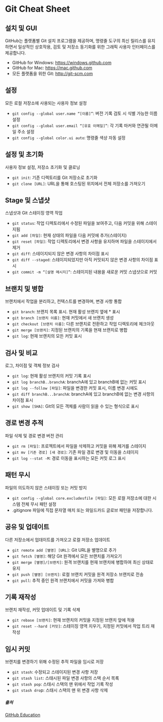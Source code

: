 # Git Cheat Sheet

## 설치 및 GUI

GitHub는 플랫폼별 Git 설치 프로그램을 제공하며, 명령줄 도구의 최신 릴리스를 유지하면서 일상적인 상호작용, 검토 및 저장소 동기화를 위한 그래픽 사용자 인터페이스를 제공합니다.

- GitHub for Windows: https://windows.github.com
- GitHub for Mac: https://mac.github.com
- 모든 플랫폼을 위한 Git: http://git-scm.com

## 설정

모든 로컬 저장소에 사용되는 사용자 정보 설정

- `git config --global user.name “[이름]”`: 버전 기록 검토 시 식별 가능한 이름 설정
- `git config --global user.email “[유효 이메일]”`: 각 기록 마커와 연관될 이메일 주소 설정
- `git config --global color.ui auto`: 명령줄 색상 자동 설정

## 설정 및 초기화

사용자 정보 설정, 저장소 초기화 및 클로닝

- `git init`: 기존 디렉토리를 Git 저장소로 초기화
- `git clone [URL]`: URL을 통해 호스팅된 위치에서 전체 저장소를 가져오기

## Stage 및 스냅샷

스냅샷과 Git 스테이징 영역 작업

- `git status`: 작업 디렉토리에서 수정된 파일을 보여주고, 다음 커밋을 위해 스테이지됨
- `git add [파일]`: 현재 상태의 파일을 다음 커밋에 추가(스테이지)
- `git reset [파일]`: 작업 디렉토리에서 변경 사항을 유지하며 파일을 스테이지에서 제거
- `git diff`: 스테이지되지 않은 변경 사항의 차이점 표시
- `git diff --staged`: 스테이지되었지만 아직 커밋되지 않은 변경 사항의 차이점 표시
- `git commit -m “[설명 메시지]”`: 스테이지된 내용을 새로운 커밋 스냅샷으로 커밋

## 브랜치 및 병합

브랜치에서 작업을 분리하고, 컨텍스트를 변경하며, 변경 사항 통합

- `git branch`: 브랜치 목록 표시. 현재 활성 브랜치 옆에 * 표시
- `git branch [브랜치 이름]`: 현재 커밋에서 새 브랜치 생성
- `git checkout [브랜치 이름]`: 다른 브랜치로 전환하고 작업 디렉토리에 체크아웃
- `git merge [브랜치]`: 지정된 브랜치의 기록을 현재 브랜치로 병합
- `git log`: 현재 브랜치의 모든 커밋 표시

## 검사 및 비교
로그, 차이점 및 객체 정보 검사

- `git log`: 현재 활성 브랜치의 커밋 기록 표시
- `git log branchB..branchA`: branchA에 있고 branchB에 없는 커밋 표시
- `git log --follow [파일]`: 파일을 변경한 커밋 표시, 이름 변경 시에도
- `git diff branchB...branchA`: branchA에 있고 branchB에 없는 변경 사항의 차이점 표시
- `git show [SHA]`: Git의 모든 객체를 사람이 읽을 수 있는 형식으로 표시

## 경로 변경 추적

파일 삭제 및 경로 변경 버전 관리

- `git rm [파일]`: 프로젝트에서 파일을 삭제하고 커밋을 위해 제거를 스테이지
- `git mv [기존 경로] [새 경로]`: 기존 파일 경로 변경 및 이동을 스테이지
- `git log --stat -M`: 경로 이동을 표시하는 모든 커밋 로그 표시

## 패턴 무시

파일의 의도하지 않은 스테이징 또는 커밋 방지

- `git config --global core.excludesfile [파일]`: 모든 로컬 저장소에 대한 시스템 전체 무시 패턴 설정
- .gitignore 파일에 직접 문자열 매치 또는 와일드카드 글로브 패턴을 저장합니다.

## 공유 및 업데이트

다른 저장소에서 업데이트를 가져오고 로컬 저장소 업데이트

- `git remote add [별명] [URL]`: Git URL을 별명으로 추가
- `git fetch [별명]`: 해당 Git 원격에서 모든 브랜치를 가져오기
- `git merge [별명]/[브랜치]`: 원격 브랜치를 현재 브랜치에 병합하여 최신 상태로 유지
- `git push [별명] [브랜치]`: 로컬 브랜치 커밋을 원격 저장소 브랜치로 전송
- `git pull`: 추적 중인 원격 브랜치에서 커밋을 가져와 병합

## 기록 재작성

브랜치 재작성, 커밋 업데이트 및 기록 삭제

- `git rebase [브랜치]`: 현재 브랜치의 커밋을 지정된 브랜치 앞에 적용
- `git reset --hard [커밋]`: 스테이징 영역 지우기, 지정된 커밋에서 작업 트리 재작성

## 임시 커밋

브랜치를 변경하기 위해 수정된 추적 파일을 임시로 저장

- `git stash`: 수정되고 스테이지된 변경 사항 저장
- `git stash list`: 스태시된 파일 변경 사항의 스택 순서 목록
- `git stash pop`: 스태시 스택의 맨 위에서 작업 기록 작성
- `git stash dro`p: 스태시 스택의 맨 위 변경 사항 삭제


##### 출처
[GitHub Education](education.github.com)

